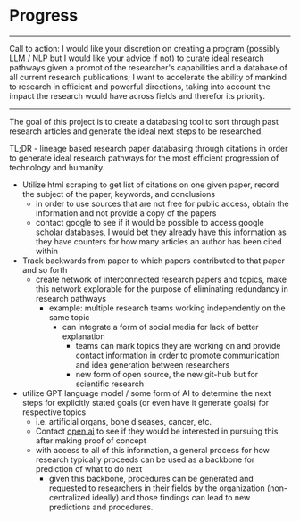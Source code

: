 # Progress

------------------------------------------------------------

Call to action:
I would like your discretion on creating a program (possibly LLM / NLP but I would like your advice if not) to curate ideal research pathways given a prompt of the researcher's capabilities and a database of all current research publications; I want to accelerate the ability of mankind to research in efficient and powerful directions, taking into account the impact the research would have across fields and therefor its priority.

------------------------------------------------------------

The goal of this project is to create a databasing tool to sort through past research articles and generate the ideal next steps to be researched.

TL;DR - lineage based research paper databasing through citations in order to generate ideal research pathways for the most efficient progression of technology and humanity.

- Utilize html scraping to get list of citations on one given paper, record the subject of the paper, keywords, and conclusions
    - in order to use sources that are not free for public access, obtain the information and not provide a copy of the papers
    - contact google to see if it would be possible to access google scholar databases, I would bet they already have this information as they have counters for how many articles an author has been cited within
- Track backwards from paper to which papers contributed to that paper and so forth
    - create network of interconnected research papers and topics, make this network explorable for the purpose of eliminating redundancy in research pathways
        - example: multiple research teams working independently on the same topic
            - can integrate a form of social media for lack of better explanation
                - teams can mark topics they are working on and provide contact information in order to promote communication and idea generation between researchers
                - new form of open source, the new git-hub but for scientific research
- utilize GPT language model / some form of AI to determine the next steps for explicitly stated goals (or even have it generate goals) for respective topics
    - i.e. artificial organs, bone diseases, cancer, etc.
    - Contact [open.ai](http://open.ai) to see if they would be interested in pursuing this after making proof of concept
    - with access to all of this information, a general process for how research typically proceeds can be used as a backbone for prediction of what to do next
        - given this backbone, procedures can be generated and requested to researchers in their fields by the organization (non-centralized ideally) and those findings can lead to new predictions and procedures.
